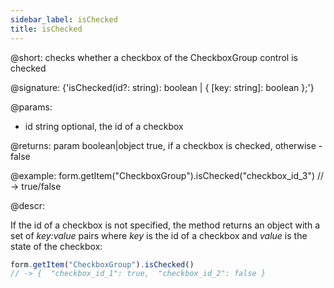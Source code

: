```yaml
---
sidebar_label: isChecked
title: isChecked
---          
```


@short: checks whether a checkbox of the CheckboxGroup control is checked

@signature: {'isChecked(id?: string): boolean | { [key: string]: boolean };'}

@params:
- id    string  optional, the id of a checkbox

@returns:
param   boolean|object     true, if a checkbox is checked, otherwise - false

@example:
form.getItem("CheckboxGroup").isChecked("checkbox_id_3") 
// -> true/false



@descr:

If the id of a checkbox is not specified, the method returns an object with a set of *key:value* pairs where *key* is the id of a checkbox and *value* is the state of the checkbox:

~~~js
form.getItem("CheckboxGroup").isChecked() 
// -> {  "checkbox_id_1": true,  "checkbox_id_2": false }
~~~

